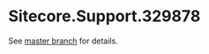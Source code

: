 # Sitecore.Support.329878

See [master branch](https://github.com/sitecoresupport/Sitecore.Support.329878) for details.
